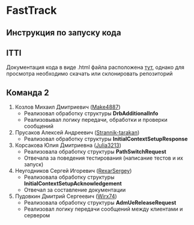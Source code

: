 # FastTrack

## Инструкция по запуску кода



## ITTI

Документация кода в виде .html файла расположена [тут](https://github.com/RexarSergey/FastTrack-ITTI/blob/master/ITTI/docs/html/index.html), однако для просмотра необходимо скачать или склонировать репозиторий

## Команда 2

1. Козлов Михаил Дмитриевич ([Make4887](https://github.com/Make4887))
   - Реализовал обработку структуры **DrbAdditionalInfo**
   - Реализовывал логику передачи, обработки и проверки сообщений
2. Прусаков Алексей Андреевич ([Strannik-tarakan](https://github.com/Strannik-tarakan))
   - Реализовал обработку структуры **InitialContextSetupResponse**
3. Корсакова Юлия Дмитриевна ([Julia3213](https://github.com/Julia3213))
   - Реализовала обработку структуры **PathSwitchRequest**
   - Отвечала за поведения тестирования (написание тестов и их запуск)
5. Неугодников Сергей Игоревич ([RexarSergey](https://github.com/RexarSergey))
   - Реализовала обработку структуры **InitialContextSetupAcknowledgement**
   - Отвечал за составление документации
7. Пудовкин Дмитрий Сергеевич ([Wirx74](https://github.com/Wirx74))
   - Реализовала обработку структуры **AdmUeReleaseRequest**
   - Реализовал логику передачи сообщений между клиентами и сервером
